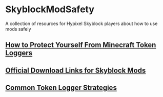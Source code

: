 # SkyblockModSafety
A collection of resources for Hypixel Skyblock players about how to use mods safely

## [How to Protect Yourself From Minecraft Token Loggers](how-to-protect-yourself-from-minecraft-token-loggers.md)
## [Official Download Links for Skyblock Mods](official-mod-download-links.md)
## [Common Token Logger Strategies](common-token-logger-strategies.md)